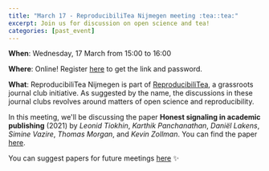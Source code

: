 ```yaml
---
title: "March 17 - ReproducibiliTea Nijmegen meeting :tea::tea:"
excerpt: Join us for discussion on open science and tea!
categories: [past_event]
---
```


**When**: Wednesday, 17 March from 15:00 to 16:00

**Where**: Online! Register [here](https://forms.gle/EJkPkCx7jTNkfg8o8) to get the link and password.

**What**: ReproducibiliTea Nijmegen is part of [ReproducibiliTea](https://reproducibilitea.org/), a grassroots journal club initiative.
As suggested by the name, the discussions in these journal clubs revolves around matters of open science and reproducibility.

In this meeting, we'll be discussing the paper **Honest signaling in academic publishing** (2021) by _Leonid Tiokhin_, _Karthik Panchanathan_, _Daniël Lakens_, _Simine Vazire_, _Thomas Morgan_, and _Kevin Zollman_.
You can find the paper [here](https://journals.plos.org/plosone/article?id=10.1371/journal.pone.0246675).

You can suggest papers for future meetings [here](https://docs.google.com/spreadsheets/d/1efHsgzEu9OqKNRk9EARDNL3gBfsPNRgbdt7-PhfWS-U/edit#gid=350301351) :sparkles: